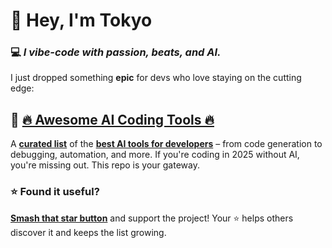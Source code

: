 

# 👋 Hey, I'm **Tokyo**

### 💻 *I vibe-code with passion, beats, and AI.*

I just dropped something **epic** for devs who love staying on the cutting edge:

## 🚀 [🔥 Awesome AI Coding Tools 🔥](https://github.com/tokyo-dal/awesome-ai-coding-tools)

A **[curated list](https://github.com/tokyo-dal/awesome-ai-coding-tools)** of the **[best AI tools for developers](https://github.com/tokyo-dal/awesome-ai-coding-tools)** – from code generation to debugging, automation, and more.
If you're coding in 2025 without AI, you're missing out. This repo is your gateway.

### ⭐️ Found it useful?

**[Smash that star button](https://github.com/tokyo-dal/awesome-ai-coding-tools)** and support the project!
Your ⭐️ helps others discover it and keeps the list growing.
